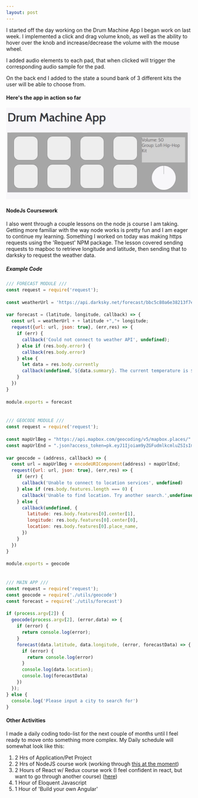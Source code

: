 ```yaml
---
layout: post
---
```

I started off the day working on the Drum Machine App I began work on last week. I implemented a click and drag volume knob, as well as the ability to hover over the knob and increase/decrease the volume with the mouse wheel.

I added audio elements to each pad, that when clicked will trigger the corresponding audio sample for the pad.

On the back end I added to the state a sound bank of 3 different kits the user will be able to choose from.

#### Here's the app in action so far
![Drum Machine Example](https://raw.githubusercontent.com/jordanvidrine/coding-journey/master/Daily%20Logs/files/drumMachine.gif)

#### NodeJs Coursework
I also went through a couple lessons on the node js course I am taking. Getting more familiar with the way node works is pretty fun and I am eager to continue my learning. Something I worked on today was making https requests using the 'Request' NPM package. The lesson covered sending requests to mapboc to retrieve longitude and latitude, then sending that to darksky to request the weather data.

##### Example Code
```javascript
/// FORECAST MODULE ///
const request = require('request');

const weatherUrl = 'https://api.darksky.net/forecast/bbc5c80a6e38213f7e85183e81ee1fa7/'

var forecast = (latitude, longitude, callback) => {
  const url = weatherUrl + + latitude +","+ longitude;
  request({url: url, json: true}, (err,res) => {
    if (err) {
      callback('Could not connect to weather API', undefined);
    } else if (res.body.error) {
      callback(res.body.error)
    } else {
      let data = res.body.currently
      callback(undefined,`${data.summary}. The current temperature is ${data.temperature} degrees, with a ${data.precipProbability}% chance of rain.`)
    }
  })
}

module.exports = forecast


/// GEOCODE MODULE ///
const request = require('request');

const mapUrlBeg = "https://api.mapbox.com/geocoding/v5/mapbox.places/"
const mapUrlEnd = ".json?access_token=pk.eyJ1Ijoiam9yZGFudmlkcmluZSIsImEiOiJjanZjdGw5NHIwMXc4NDRwbmg3cHNyM3Q0In0.EoAg-ZKQSmDqilHZQELSBA&limit=1"

var geocode = (address, callback) => {
  const url = mapUrlBeg + encodeURIComponent(address) + mapUrlEnd;
  request({url: url, json: true}, (err,res) => {
    if (err) {
      callback('Unable to connect to location services', undefined)
    } else if (res.body.features.length === 0) {
      callback('Unable to find location. Try another search.',undefined)
    } else {
      callback(undefined, {
        latitude: res.body.features[0].center[1],
        longitude: res.body.features[0].center[0],
        location: res.body.features[0].place_name,
      })
    }
  })
}

module.exports = geocode


/// MAIN APP ///
const request = require('request');
const geocode = require('./utils/geocode')
const forecast = require('./utils/forecast')

if (process.argv[2]) {
  geocode(process.argv[2], (error,data) => {
    if (error) {
      return console.log(error);
    }
    forecast(data.latitude, data.longitude, (error, forecastData) => {
      if (error) {
        return console.log(error)
      }
      console.log(data.location);
      console.log(forecastData)
    })
  });
} else {
  console.log('Please input a city to search for')
}

```

#### Other Activities
I made a daily coding todo-list for the next couple of months until I feel ready to move onto something more complex. My Daily schedule will somewhat look like this:
1. 2 Hrs of Application/Pet Project
2. 2 Hrs of NodeJS course work (working through [this at the moment](https://www.udemy.com/share/10007CA0oYdVtVRn4=/))
3. 2 Hours of React w/ Redux course work (I feel confident in react, but want to go through another course) ([here](https://www.udemy.com/react-redux/learn/lecture/12531044?start=0#overview))
4. 1 Hour of Eloquent Javascript
5. 1 Hour of 'Build your own Angular'
